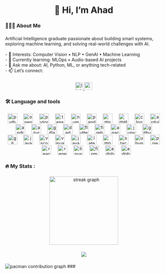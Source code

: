 <h1 align="center">👋 Hi, I’m Ahad</h1>

###

<h3 align="left">👩🏻‍💻  About Me</h3>

###

<p align="left">Artificial Intelligence graduate passionate about building smart systems, exploring machine learning, and solving real-world challenges with AI.<br><br>- 🧠 Interests: Computer Vision • NLP • GenAI • Machine Learning<br>- 🌱 Currently learning: MLOps • Audio-based AI projects<br>- 💬 Ask me about: AI, Python, ML, or anything tech-related<br>- 📫 Let’s connect:</p>

###

<div align="center">
  <a href="https://www.linkedin.com/in/ahadalsulami/" target="_blank">
    <img src="https://img.shields.io/static/v1?message=LinkedIn&logo=linkedin&label=&color=0077B5&logoColor=white&labelColor=&style=for-the-badge" height="25" alt="linkedin logo"  />
  </a>
  <a href="mailto:ahad.alsulamy@gmail.com" target="_blank">
    <img src="https://img.shields.io/static/v1?message=Gmail&logo=gmail&label=&color=D14836&logoColor=white&labelColor=&style=for-the-badge" height="25" alt="gmail logo"  />
  </a>
</div>

###

<h3 align="left">🛠 Language and tools</h3>

###

<div align="center">
  <img src="https://cdn.jsdelivr.net/gh/devicons/devicon/icons/python/python-original.svg" height="31" alt="python logo"  />
  <img width="12" />
  <img src="https://cdn.jsdelivr.net/gh/devicons/devicon/icons/opencv/opencv-original.svg" height="31" alt="opencv logo"  />
  <img width="12" />
  <img src="https://cdn.jsdelivr.net/gh/devicons/devicon/icons/pytorch/pytorch-original.svg" height="31" alt="pytorch logo"  />
  <img width="12" />
  <img src="https://cdn.jsdelivr.net/gh/devicons/devicon/icons/tensorflow/tensorflow-original.svg" height="31" alt="tensorflow logo"  />
  <img width="12" />
  <img src="https://cdn.jsdelivr.net/gh/devicons/devicon/icons/numpy/numpy-original.svg" height="31" alt="numpy logo"  />
  <img width="12" />
  <img src="https://cdn.jsdelivr.net/gh/devicons/devicon/icons/pandas/pandas-original.svg" height="31" alt="pandas logo"  />
  <img width="12" />
  <img src="https://skillicons.dev/icons?i=mysql" height="31" alt="mysql logo"  />
  <img width="12" />
  <img src="https://cdn.jsdelivr.net/gh/devicons/devicon/icons/matlab/matlab-original.svg" height="31" alt="matlab logo"  />
  <img width="12" />
  <img src="https://cdn.jsdelivr.net/gh/devicons/devicon/icons/c/c-original.svg" height="31" alt="c logo"  />
  <img width="12" />
  <img src="https://skillicons.dev/icons?i=arduino" height="31" alt="arduino logo"  />
  <img width="12" />
  <img src="https://skillicons.dev/icons?i=androidstudio" height="31" alt="androidstudio logo"  />
  <img width="12" />
  <img src="https://skillicons.dev/icons?i=azure" height="31" alt="azure logo"  />
  <img width="12" />
  <img src="https://cdn.jsdelivr.net/gh/devicons/devicon/icons/gitlab/gitlab-original.svg" height="31" alt="gitlab logo"  />
  <img width="12" />
  <img src="https://cdn.jsdelivr.net/gh/devicons/devicon/icons/dart/dart-original.svg" height="31" alt="dart logo"  />
  <img width="12" />
  <img src="https://cdn.jsdelivr.net/gh/devicons/devicon/icons/flutter/flutter-original.svg" height="31" alt="flutter logo"  />
  <img width="12" />
  <img src="https://cdn.jsdelivr.net/gh/devicons/devicon/icons/firebase/firebase-plain.svg" height="31" alt="firebase logo"  />
  <img width="12" />
  <img src="https://cdn.simpleicons.org/anaconda/44A833" height="31" alt="anaconda logo"  />
  <img width="12" />
  <img src="https://cdn.jsdelivr.net/gh/devicons/devicon/icons/jupyter/jupyter-original.svg" height="31" alt="jupyter logo"  />
  <img width="12" />
  <img src="https://skillicons.dev/icons?i=github" height="31" alt="github logo"  />
  <img width="12" />
  <img src="https://cdn.jsdelivr.net/gh/devicons/devicon/icons/git/git-original.svg" height="31" alt="git logo"  />
  <img width="12" />
  <img src="https://skillicons.dev/icons?i=java" height="31" alt="java logo"  />
  <img width="12" />
  <img src="https://cdn.jsdelivr.net/gh/devicons/devicon/icons/vscode/vscode-original.svg" height="31" alt="vscode logo"  />
  <img width="12" />
  <img src="https://cdn.jsdelivr.net/gh/devicons/devicon/icons/visualstudio/visualstudio-plain.svg" height="31" alt="visualstudio logo"  />
  <img width="12" />
  <img src="https://skillicons.dev/icons?i=js" height="31" alt="javascript logo"  />
  <img width="12" />
  <img src="https://skillicons.dev/icons?i=latex" height="31" alt="latex logo"  />
  <img width="12" />
  <img src="https://cdn.jsdelivr.net/gh/devicons/devicon/icons/mongodb/mongodb-original.svg" height="31" alt="mongodb logo"  />
  <img width="12" />
  <img src="https://skillicons.dev/icons?i=stackoverflow" height="31" alt="stackoverflow logo"  />
  <img width="12" />
  <img src="https://cdn.simpleicons.org/ubuntu/E95420" height="31" alt="ubuntu logo"  />
  <img width="12" />
  <img src="https://skillicons.dev/icons?i=powershell" height="31" alt="powershell logo"  />
  <img width="12" />
  <img src="https://skillicons.dev/icons?i=react" height="31" alt="react logo"  />
  <img width="12" />
  <img src="https://skillicons.dev/icons?i=regex" height="31" alt="regex logo"  />
  <img width="12" />
  <img src="https://cdn.jsdelivr.net/gh/devicons/devicon/icons/linux/linux-original.svg" height="31" alt="linux logo"  />
  <img width="12" />
  <img src="https://cdn.jsdelivr.net/gh/devicons/devicon/icons/figma/figma-original.svg" height="31" alt="figma logo"  />
  <img width="12" />
  <img src="https://skillicons.dev/icons?i=ai" height="31" alt="adobeillustrator logo"  />
  <img width="12" />
  <img src="https://skillicons.dev/icons?i=ps" height="31" alt="adobephotoshop logo"  />
</div>

###

<h3 align="left">🔥   My Stats :</h3>

###

<div align="center">
  <img src="https://streak-stats.demolab.com?user=AhadAlsulami&locale=en&mode=daily&theme=dark&hide_border=false&border_radius=5&order=3" height="220" alt="streak graph"  />
</div>

###

<div align="center">
  <img src="https://visitor-badge.laobi.icu/badge?page_id=AhadAlsulami.AhadAlsulami&right_color=deeppink"  />
</div>

###

<picture>
  <source media="(prefers-color-scheme: dark)" srcset="https://raw.githubusercontent.com/AhadAlsulami/AhadAlsulami/output/pacman-contribution-graph-dark.svg">
  <source media="(prefers-color-scheme: light)" srcset="https://raw.githubusercontent.com/AhadAlsulami/AhadAlsulami/output/pacman-contribution-graph.svg">
  <img alt="pacman contribution graph" src="https://raw.githubusercontent.com/AhadAlsulami/AhadAlsulami/output/pacman-contribution-graph.svg">
</picture>
###
